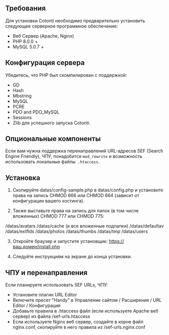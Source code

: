 ## Требования

Для установки Cotonti необходимо предварительно установить следующее серверное программное обеспечение: 

* Веб Сервер (Apache, Nginx)
* PHP 8.0.0 +
* MySQL 5.0.7 +


## Конфигурация сервера

Убедитесь, что PHP был скомпилирован с поддержкой: 
* GD
* Hash
* Mbstring
* MySQL
* PCRE
* PDO and PDO_MySQL
* Sessions
* Zlib
для успешного запуска Cotonti. 


## Опциональные компоненты

Если вам нужна поддержка перенаправлений URL-адресов SEF (Search Engine Friendly), ЧПУ,
понадобится `mod_rewrite` и возможность использовать локальные файлы` .htaccess`. 


## Установка

1. Скопируйте datas/config-sample.php в datas/config.php и установите права на запись
 CHMOD 666 или CHMOD 664 (зависит от конфигурации вашего хостинга).

2. Также выставьте права на запись для папок (в том числе вложенных)
 CHMOD 777 или CHMOD 775:

/datas/avatars
/datas/cache (и все вложенные подпапки)
/datas/defaultav
/datas/extflds
/datas/photos
/datas/thumbs
/datas/tmp
/datas/users

3. Откройте браузер и запустите установщик: https://ваш.домен/install.php

4. Следуйте инструкциям на экране до конца установки.


## ЧПУ и перенаправления

Если планируете использовать SEF URLs, ЧПУ:

* Установите плагин URL Editor
* Включите пресет "Handy" в Управление сайтом / Расширения / URL Editor / Конфигурация
* Добавьте правила в .htaccess файл (если используете Apache веб сервер) из файла /sef-urls.htaccess
* Если используете Nginx веб сервер, создайте в корне файл nginx.conf, скопируйте в него правила из /sef-urls.nginx.conf


